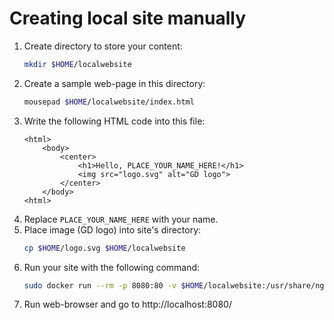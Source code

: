 # Creating local site manually

1. Create directory to store your content:
    ```bash
    mkdir $HOME/localwebsite
    ```
2. Create a sample web-page in this directory:
    ```bash
    mousepad $HOME/localwebsite/index.html
    ```
3. Write the following HTML code into this file:
    ```
    <html>
        <body>
            <center>
                <h1>Hello, PLACE_YOUR_NAME_HERE!</h1>
                <img src="logo.svg" alt="GD logo">
            </center>
        </body>
    <html>
    ```
4. Replace `PLACE_YOUR_NAME_HERE` with your name.
5. Place image (GD logo) into site's directory:
    ```bash
    cp $HOME/logo.svg $HOME/localwebsite
    ```
6. Run your site with the following command:
    ```bash
    sudo docker run --rm -p 8080:80 -v $HOME/localwebsite:/usr/share/nginx/html:ro nginx
    ```
7. Run web-browser and go to http://localhost:8080/
